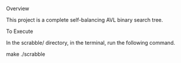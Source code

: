 Overview 

This project is a complete self-balancing AVL binary search tree. 

To Execute 

In the scrabble/ directory, in the terminal, run the following command.

make ./scrabble
